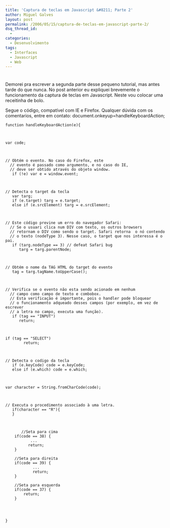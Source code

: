 ```yaml
---
title: 'Captura de teclas em Javascript &#8211; Parte 2'
author: Miguel Galves
layout: post
permalink: /2006/05/15/captura-de-teclas-em-javascript-parte-2/
dsq_thread_id:
  - 
categories:
  - Desenvolvimento
tags:
  - Interfaces
  - Javascript
  - Web
---
```

# 

Demorei pra escrever a segunda parte desse pequeno tutorial, mas antes tarde do que nunca. No post anterior eu expliquei brevemente o funcionamento da captura de teclas em Javascript. Neste vou colocar uma receitinha de bolo.

Segue o código, compatível com IE e Firefox. Qualquer dúvida com os comentarios, entre em contato: 
    document.onkeyup=handleKeyboardAction;
    
    function handleKeyboardAction(e){
    
    
    
    var code;
    
    
    
    // Obtém o evento. No caso do Firefox, este
      // evento é passado como argumento, e no caso do IE,
      // deve ser obtido através do objeto window.
       if (!e) var e = window.event;
    
    
    
    // Detecta o target da tecla
       var targ;
       if (e.target) targ = e.target;
       else if (e.srcElement) targ = e.srcElement;
    
    
    
    // Este código previne um erro do navegador Safari:
      // Se o usuari clica num DIV com texto, os outros browsers
      // retornam o DIV como sendo o target. Safari retorna  o nó contendo
      // o texto (nodeType 3). Nesse caso, o target que nos interessa é o pai.
       if (targ.nodeType == 3) // defeat Safari bug
          targ = targ.parentNode;
    
    
    
    // Obtém o nome da TAG HTML do target do evento
       tag = targ.tagName.toUpperCase();
    
    
    
    // Verifica se o evento não esta sendo acionado em nenhum
      // campo como campo de texto e combobox.
      // Esta verificação é importante, pois o handler pode bloquear
      // o funcionamento adqueado desses campos (por exemplo, em vez de escrever
      // a letra no campo, executa uma função).
       if (tag == "INPUT")
          return;
    
    
    
    if (tag == "SELECT")
            return;
    
    
    
    // Detecta o codigo da tecla
       if (e.keyCode) code = e.keyCode;
       else if (e.which) code = e.which;
    
    
    
    var character = String.fromCharCode(code);
    
    
    
    // Executa o procedimento associado à uma letra.
       if(character == "R"){
       }
    
    
    
           //Seta para cima
        if(code == 38) {
               ...
              return;
        }
        
        //Seta para direita
        if(code == 39) {
                ...
                return;
        }
        
        //Seta para esquerda
        if(code == 37) {
            return;
        }
        
    
    
    
    }